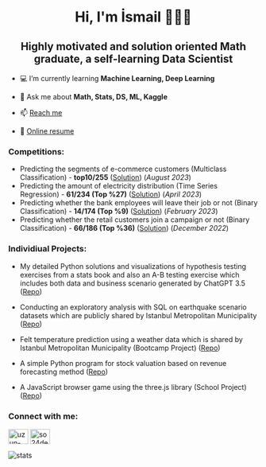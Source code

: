 <h1 align="center">Hi, I'm İsmail 🙋🏻‍♂️</h1>
<h2 align="center">Highly motivated and solution oriented Math graduate, a self-learning Data Scientist</h2>


- 💻 I’m currently learning **Machine Learning, Deep Learning**

- 💬 Ask me about **Math, Stats, DS, ML, Kaggle**

- 📫 [Reach me](mailto:so24def@gmail.com)

- 📄 [Online resume](https://rxresu.me/so24def/public)

### Competitions: 

- Predicting the segments of e-commerce customers (Multiclass Classification) - **top10/255** ([Solution]([https://github.com/so24def/top27percent_61th_Kaggle_datathon_energy_distribution_prediction](https://github.com/so24def/top10_Kaggle_datathon_e-commerce_customer_classification))) (_August 2023_)
- Predicting the amount of electricity distribution (Time Series Regression) - **61/234 (Top %27)** ([Solution](https://github.com/so24def/top27percent_61th_Kaggle_datathon_energy_distribution_prediction)) (_April 2023_)
- Predicting whether the bank employees will leave their job or not (Binary Classification) - **14/174 (Top %9)** ([Solution](https://github.com/so24def/top9percent_14th_Kaggle_datathon_employee_churn_prediction)) (_February 2023_)
- Predicting whether the retail customers join a campaign or not (Binary Classification) - **66/186 (Top %36)** ([Solution](https://github.com/so24def/top36percent_66th_Kaggle_datathon_retail_campaign_prediction)) (_December 2022_)

### Individiual Projects:
- My detailed Python solutions and visualizations of hypothesis testing exercises from a stats book  and also an A-B testing exercise which includes both data and business scenario generated by ChatGPT 3.5 ([Repo](https://github.com/so24def/hypothesis_ab_testing_exercises))

- Conducting an exploratory analysis with SQL on earthquake scenario datasets which are publicly shared by Istanbul Metropolitan Municipality ([Repo](https://github.com/so24def/SQL_earthquake_scenario_exploratory_analysis))

- Felt temperature prediction using a weather data which is shared by Istanbul Metropolitan Municipality (Bootcamp Project) ([Repo](https://github.com/so24def/Techcareer.net_DSBootcamp_Felt_Temp_Prediction_Regression))

- A simple Python program for stock valuation based on revenue forecasting method ([Repo](https://github.com/so24def/py_borsa_temel_analiz_programi))

- A JavaScript browser game using the three.js library (School Project) ([Repo](https://github.com/so24def/js_simple_obstacle_game))


### Connect with me:

<a href="https://linkedin.com/in/uzun-ismail" target="blank"><img align="center" src="https://raw.githubusercontent.com/rahuldkjain/github-profile-readme-generator/master/src/images/icons/Social/linked-in-alt.svg" alt="uzun-ismail" height="30" width="40" /></a>
<a href="https://kaggle.com/so24def" target="blank"><img align="center" src="https://raw.githubusercontent.com/rahuldkjain/github-profile-readme-generator/master/src/images/icons/Social/kaggle.svg" alt="so24def" height="30" width="40" /></a>
</p>

![stats](https://github-readme-stats.vercel.app/api?username=so24def&show_icons=true&theme=gotham)
